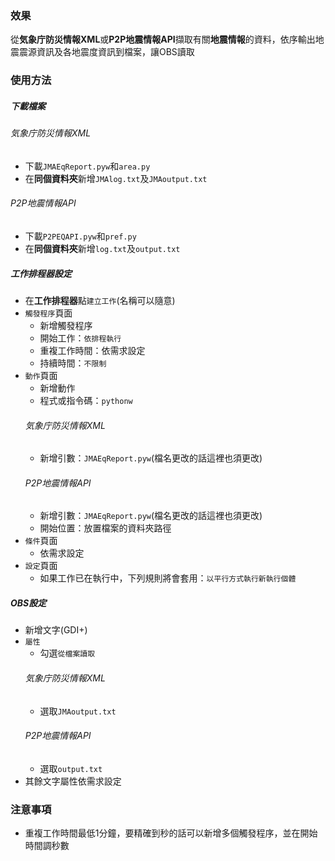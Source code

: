 ### 效果

從**気象庁防災情報XML**或**P2P地震情報API**擷取有關**地震情報**的資料，依序輸出地震震源資訊及各地震度資訊到檔案，讓OBS讀取

### 使用方法

##### 下載檔案
###### 気象庁防災情報XML
* 下載`JMAEqReport.pyw`和`area.py`
* 在**同個資料夾**新增`JMAlog.txt`及`JMAoutput.txt`
###### P2P地震情報API
* 下載`P2PEQAPI.pyw`和`pref.py`
* 在**同個資料夾**新增`log.txt`及`output.txt`

##### 工作排程器設定
* 在**工作排程器**點`建立工作`(名稱可以隨意)
* `觸發程序`頁面
    * 新增觸發程序
    * 開始工作：`依排程執行`
    * 重複工作時間：依需求設定
    * 持續時間：`不限制`
* `動作`頁面
    * 新增動作
    * 程式或指令碼：`pythonw`
    ###### 気象庁防災情報XML
    * 新增引數：`JMAEqReport.pyw`(檔名更改的話這裡也須更改)
    ###### P2P地震情報API
    * 新增引數：`JMAEqReport.pyw`(檔名更改的話這裡也須更改)
    * 開始位置：放置檔案的資料夾路徑
* `條件`頁面
    * 依需求設定
* `設定`頁面
    * 如果工作已在執行中，下列規則將會套用：`以平行方式執行新執行個體`

##### OBS設定
* 新增文字(GDI+)
* `屬性`
    * 勾選`從檔案讀取`
    ###### 気象庁防災情報XML
    * 選取`JMAoutput.txt`
    ###### P2P地震情報API
    * 選取`output.txt`
* 其餘文字屬性依需求設定

### 注意事項
* 重複工作時間最低1分鐘，要精確到秒的話可以新增多個觸發程序，並在開始時間調秒數
